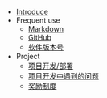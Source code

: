 * [Introduce](/home/ "Introduce")
* Frequent use
  * [<i class="icon octicon-file markdown-icon"></i> Markdown](/home/markdown.md "Markdown")
  * [<i class="fa fa-github"></i> GitHub](/home/github.md "GitHub")
  * [<i class="fa fa-level-up"></i> 软件版本号](/home/语义版本号.md "语义版本号")
* Project
  * [项目开发/部署](/home/DEVELOP.md "项目开发/部署")
  * [项目开发中遇到的问题](/home/项目开发中遇到的问题.md "项目开发中遇到的问题")
  * [奖励制度](/home/奖励制度.md "奖励制度")
